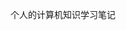 <!--
 * @Autor: Guo Kainan
 * @Date: 2021-08-28 11:07:15
 * @LastEditors: Guo Kainan
 * @LastEditTime: 2021-08-28 11:18:04
 * @Description: 
-->
个人的计算机知识学习笔记
